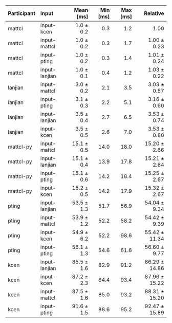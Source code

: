 | Participant | Input | Mean [ms] | Min [ms] | Max [ms] | Relative |
|:---|:---|---:|---:|---:|---:|
| mattcl | input-kcen | 1.0 ± 0.2 | 0.3 | 1.2 | 1.00 |
| mattcl | input-mattcl | 1.0 ± 0.2 | 0.3 | 1.7 | 1.00 ± 0.23 |
| mattcl | input-pting | 1.0 ± 0.2 | 0.3 | 1.4 | 1.01 ± 0.24 |
| mattcl | input-lanjian | 1.0 ± 0.1 | 0.4 | 1.2 | 1.03 ± 0.22 |
| lanjian | input-mattcl | 3.0 ± 0.2 | 2.1 | 3.5 | 3.03 ± 0.57 |
| lanjian | input-pting | 3.1 ± 0.3 | 2.2 | 5.1 | 3.16 ± 0.60 |
| lanjian | input-lanjian | 3.5 ± 0.4 | 2.7 | 6.5 | 3.53 ± 0.74 |
| lanjian | input-kcen | 3.5 ± 0.5 | 2.6 | 7.0 | 3.53 ± 0.80 |
| mattcl-py | input-mattcl | 15.1 ± 0.5 | 14.0 | 18.0 | 15.20 ± 2.66 |
| mattcl-py | input-lanjian | 15.1 ± 0.4 | 13.9 | 17.8 | 15.21 ± 2.64 |
| mattcl-py | input-pting | 15.1 ± 0.6 | 14.2 | 18.4 | 15.25 ± 2.67 |
| mattcl-py | input-kcen | 15.2 ± 0.5 | 14.2 | 17.9 | 15.32 ± 2.67 |
| pting | input-lanjian | 53.5 ± 1.3 | 51.7 | 56.9 | 54.04 ± 9.34 |
| pting | input-mattcl | 53.9 ± 1.2 | 52.2 | 58.2 | 54.42 ± 9.39 |
| pting | input-kcen | 54.9 ± 6.2 | 52.2 | 98.6 | 55.42 ± 11.34 |
| pting | input-pting | 56.1 ± 1.3 | 54.6 | 61.6 | 56.60 ± 9.77 |
| kcen | input-lanjian | 85.5 ± 1.6 | 82.9 | 91.2 | 86.29 ± 14.86 |
| kcen | input-kcen | 87.2 ± 2.3 | 84.4 | 93.4 | 87.96 ± 15.22 |
| kcen | input-mattcl | 87.5 ± 1.6 | 85.0 | 93.2 | 88.31 ± 15.20 |
| kcen | input-pting | 91.6 ± 1.5 | 88.6 | 95.2 | 92.47 ± 15.89 |
